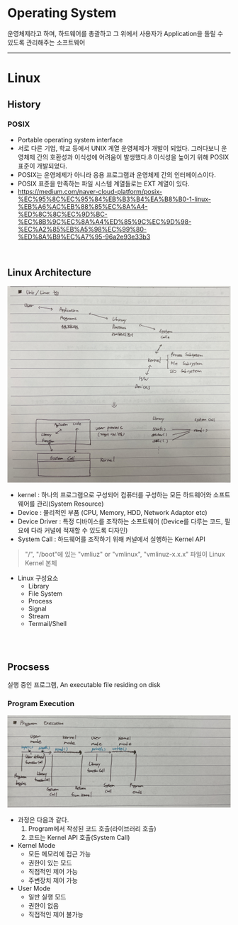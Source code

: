# Operating System
운영체제라고 하며, 하드웨어를 총괄하고 그 위에서 사용자가 Application을 돌릴 수 있도록 관리해주는 소프트웨어


---
# Linux

## History
### POSIX
* Portable operating system interface
* 서로 다른 기업, 학교 등에서 UNIX 계열 운영체제가 개발이 되었다. 그러다보니 운영체제 간의 호환성과 이식성에 어려움이 발생했다.8 이식성을 높이기 위해 POSIX 표준이 개발되었다.
* POSIX는 운영체제가 아니라 응용 프로그램과 운영체제 간의 인터페이스이다.
* POSIX 표준을 만족하는 파일 시스템 계열들로는 EXT 계열이 있다.
* https://medium.com/naver-cloud-platform/posix-%EC%95%8C%EC%95%84%EB%B3%B4%EA%B8%B0-1-linux-%EB%A6%AC%EB%88%85%EC%8A%A4-%ED%8C%8C%EC%9D%BC-%EC%8B%9C%EC%8A%A4%ED%85%9C%EC%9D%98-%EC%A2%85%EB%A5%98%EC%99%80-%ED%8A%B9%EC%A7%95-96a2e93e33b3
</br>


## Linux Architecture
![LinuxArchitecture_OS](img/LinuxArchitecutre_OS.jpeg)
* kernel : 하나의 프로그램으로 구성되어 컴퓨터를 구성하는 모든 하드웨어와 소프트웨어를 관리(System Resource)
* Device : 물리적인 부품 (CPU, Memory, HDD, Network Adaptor etc)
* Device Driver : 특정 디바이스를 조작하는 소프트웨어 (Device를 다루는 코드, 필요에 다라 커널에 적재할 수 있도록 디자인)
* System Call : 하드웨어를 조작하기 위해 커널에서 실행하는 Kernel API
> "/", "/boot"에 있는 "vmliuz" or "vmlinux", "vmlinuz-x.x.x" 파일이 Linux Kernel 본체
* Linux 구성요소
    * Library
    * File System
    * Process
    * Signal
    * Stream
    * Termail/Shell

</br>
</br>


## Procsess
실행 중인 프로그램, An executable file residing on disk
</br>

### Program Execution
![ProgramExecution](img/ProgramExecution.jpeg)
* 과정은 다음과 같다.
    1. Program에서 작성된 코드 호출(라이브러리 호출)
    2. 코드는 Kernel API 호출(System Call)
* Kernel Mode
    * 모든 메모리에 접근 가능
    * 권한이 있는 모드
    * 직접적인 제어 가능
    * 주변장치 제어 가능
* User Mode
    * 일반 실행 모드
    * 권한이 없음
    * 직접적인 제어 불가능
</br>
</br>

